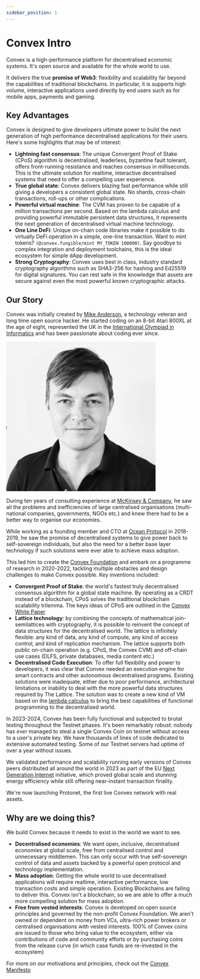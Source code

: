 ```yaml
---
sidebar_position: 1
---
```


# Convex Intro

Convex is a high-performance platform for decentralised economic systems. It's open source and available for the whole world to use.

It delivers the true **promise of Web3**: flexibility and scalability far beyond the capabilities of traditional blockchains. In particular, it is supports high volume, interactive applications used directly by end users such as for mobile apps, payments and gaming.

## Key Advantages

Convex is designed to give developers ultimate power to build the next generation of high performance decentralised applications for their users. Here's some highlights that may be of interest:

- **Lightning fast consensus**: The unique Convergent Proof of Stake (CPoS) algorithm is decentralised, leaderless, byzantine fault tolerant, offers front-running resistance and reaches consensus in milliseconds. This is the ultimate solution for realtime, interactive decentralised systems that need to offer a compelling user experience.
- **True global state**: Convex delivers blazing fast performance while still giving a developers a consistent global state. No shards, cross-chain transactions, roll-ups or other complications.
- **Powerful virtual machine**: The CVM has proven to be capable of a million transactions per second. Based on the lambda calculus and providing powerful immutable persistent data structures, it represents the next generation of decentralised virtual machine technology.
- **One Line DeFi**: Unique on-chain code libraries make it possible to do virtually DeFi operation in a simple, one-line transaction. Want to mint tokens? `(@convex.fungible/mint MY_TOKEN 100000)`. Say goodbye to complex integration and deployment toolchains, this is the ideal ecosystem for simple dApp development.
- **Strong Cryptography**: Convex uses best in class, industry standard cryptography algorithms such as SHA3-256 for hashing and Ed25519 for digital signatures. You can rest safe in the knowledge that assets are secure against even the most powerful known cryptographic attacks.

## Our Story

Convex was initially created by [Mike Anderson](https://www.linkedin.com/in/mike-cvx/), a technology veteran and long time open source hacker. He started coding on an 8-bit Atari 800XL at the age of eight, represented the UK in the [International Olympiad in Informatics](https://ioinformatics.org/) and has been passionate about coding ever since. 

![Mike Photo](mike.jpg)

During ten years of consulting experience at [McKinsey & Company](https://www.mckinsey.com/), he saw all the problems and inefficiencies of large centralised organisations (multi-national companies, governments, NGOs etc.) and knew there had to be a better way to organise our economies. 

While working as a founding member and CTO at [Ocean Protocol](https://oceanprotocol.com/) in 2018-2019, he saw the promise of decentralised systems to give power back to self-sovereign individuals, but also the need for a better base layer technology if such solutions were ever able to achieve mass adoption.

This led him to create the [Convex Foundation](https://convex.world) and embark on a programme of research in 2020-2022, tackling multiple obstacles and design challenges to make Convex possible. Key inventions included:
- **Convergent Proof of Stake**: the world's fastest truly decentralised consensus algorithm for a global state machine. By operating as a CRDT instead of a blockchain, CPoS solves the traditional blockchain scalability trilemma. The keys ideas of CPoS are outlined in the [Convex White Paper](overview/convex-whitepaper.md)
- **Lattice technology**: by combining the concepts of mathematical join-semilattices with cryptography, it is possible to reinvent the concept of data structures for the decentralised world. The lattice is infinitely flexible: any kind of data, any kind of compute, any kind of access control, and kind of replication mechanism. The lattice supports both public on-chain operation (e.g. CPoS, the Convex CVM) and off-chain use cases (DLFS, private databases, media content etc.) 
- **Decentralised Code Execution**: To offer full flexibility and power to developers, it was clear that Convex needed an execution engine for smart contracts and other autonomous decentralised programs. Existing solutions were inadequate, either due to poor performance, architectural limitations or inability to deal with the more powerful data structures required by The Lattice. The solution was to create a new kind of VM based on the [lambda calculus](https://en.wikipedia.org/wiki/Lambda_calculus) to bring the best capabilities of functional programming to the decentralised world.

In 2023-2024, Convex has been fully functional and subjected to brutal testing throughout the Testnet phases. It's been remarkably robust: nobody has *ever* managed to steal a single Convex Coin on testnet without access to a user's private key. We have thousands of lines of code dedicated to extensive automated testing. Some of our Testnet servers had uptime of over a year without issues. 

We validated performance and scalability running early versions of Convex peers distributed all around the world in 2023 as part of the EU [Next Generation Internet](https://ngi.eu/) initiative, which proved global scale and stunning energy efficiency while still offering near-instant transaction finality.

We're now launching Protonet, the first live Convex network with real assets. 

## Why are we doing this?

We build Convex because it needs to exist in the world we want to see.

- **Decentralised economies**: We want open, inclusive, decentralised economies at global scale, free from centralised control and unnecessary middlemen. This can only occur with true self-sovereign control of data and assets backed by a powerful open protocol and technology implementation.
- **Mass adoption**: Getting the whole world to use decentralised applications will require realtime, interactive performance, low transaction costs and simple operation. Existing Blockchains are failing to deliver this. Convex isn't a blockchain, so we are able to offer a much more compelling solution for mass adoption.
- **Free from vested interests**: Convex is developed on open source principles and governed by the non-profit Convex Foundation. We aren't owned or dependent on money from VCs, ultra-rich power brokers or centralised organisations with vested interests. 100% of Convex coins are issued to those who bring value to the ecosystem, either via contributions of code and community efforts or by purchasing coins from the release curve (in which case funds are re-invested in the ecosystem) 

For more on our motivations and principles, check out the [Convex Manifesto](overview/manifesto)